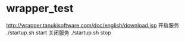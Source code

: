 # wrapper_test
http://wrapper.tanukisoftware.com/doc/english/download.jsp
开启服务 ./startup.sh start
关闭服务 ./startup.sh stop
